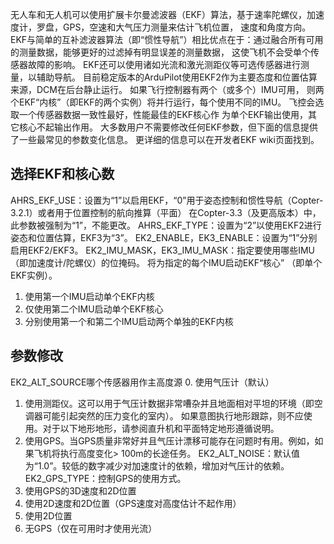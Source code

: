无人车和无人机可以使用扩展卡尔曼滤波器（EKF）算法，基于速率陀螺仪，加速度计，罗盘，GPS，空速和大气压力测量来估计飞机位置，
速度和角度方向。
EKF与简单的互补滤波器算法（即“惯性导航”）相比优点在于：通过融合所有可用的测量数据，能够更好的过滤掉有明显误差的测量数据，
这使飞机不会受单个传感器故障的影响。 EKF还可以使用诸如光流和激光测距仪等可选传感器进行测量，以辅助导航。
目前稳定版本的ArduPilot使用EKF2作为主要态度和位置估算来源，DCM在后台静止运行。 如果飞行控制器有两个（或多个）IMU可用，
则两个EKF“内核”（即EKF的两个实例）将并行运行，每个使用不同的IMU。 飞控会选取一个传感器数据一致性最好，性能最佳的EKF核心作
为单个EKF输出使用，其它核心不起输出作用。
大多数用户不需要修改任何EKF参数，但下面的信息提供了一些最常见的参数变化信息。 更详细的信息可以在开发者EKF wiki页面找到。
## 选择EKF和核心数
AHRS_EKF_USE：设置为“1”以启用EKF，“0”用于姿态控制和惯性导航（Copter-3.2.1）或者用于位置控制的航向推算（平面）
在Copter-3.3（及更高版本）中，此参数被强制为“1”，不能更改。
AHRS_EKF_TYPE：设置为“2”以使用EKF2进行姿态和位置估算，EKF3为“3”。
EK2_ENABLE，EK3_ENABLE：设置为“1”分别启用EKF2/EKF3。
EK2_IMU_MASK，EK3_IMU_MASK：指定要使用哪些IMU（即加速度计/陀螺仪）的位掩码。 将为指定的每个IMU启动EKF“核心”
（即单个EKF实例）。
1. 使用第一个IMU启动单个EKF内核
2. 仅使用第二个IMU启动单个EKF核心
3. 分别使用第一个和第二个IMU启动两个单独的EKF内核
## 参数修改
EK2_ALT_SOURCE哪个传感器用作主高度源
0. 使用气压计（默认）
1. 使用测距仪。这可以用于气压计数据非常嘈杂并且地面相对平坦的环境（即空调器可能引起突然的压力变化的室内）。
如果意图执行地形跟踪，则不应使用。对于以下地形地形，请参阅直升机和平面特定地形遵循说明。
2. 使用GPS。当GPS质量非常好并且气压计漂移可能存在问题时有用。例如，如果飞机将执行高度变化> 100m的长途任务。
EK2_ALT_NOISE：默认值为“1.0”。较低的数字减少对加速度计的依赖，增加对气压计的依赖。
EK2_GPS_TYPE：控制GPS的使用方式。
0. 使用GPS的3D速度和2D位置
1. 使用2D速度和2D位置（GPS速度对高度估计不起作用）
2. 使用2D位置
3. 无GPS（仅在可用时才使用光流）
